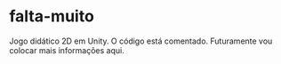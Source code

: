 # falta-muito

Jogo didático 2D em Unity. O código está comentado. Futuramente vou colocar mais informações aqui.

